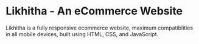 # Likhitha - An eCommerce Website
Likhitha is a fully responsive ecommerce website, maximum compatiblities in all mobile devices, built using HTML, CSS, and JavaScript.